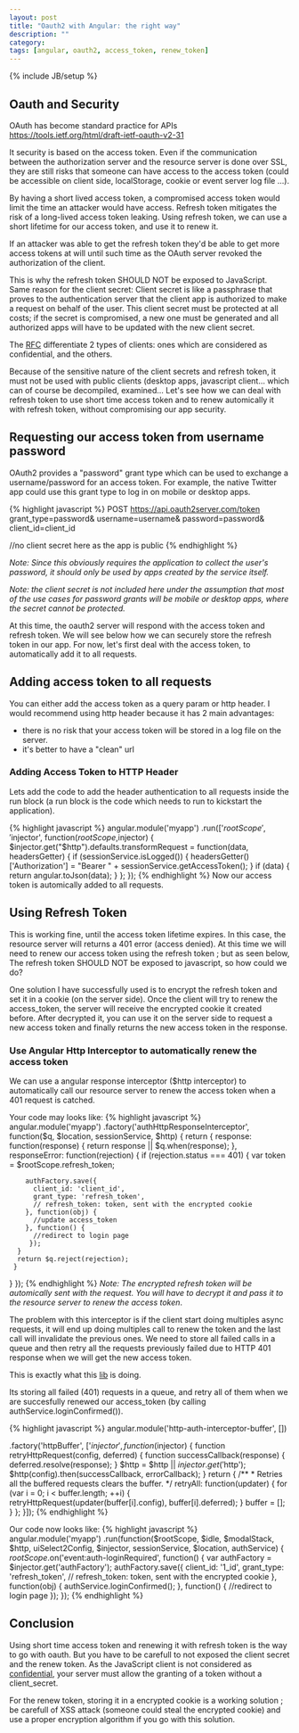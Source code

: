 ```yaml
---
layout: post
title: "Oauth2 with Angular: the right way"
description: ""
category:
tags: [angular, oauth2, access_token, renew_token]
---
```

{% include JB/setup %}

## Oauth and Security
OAuth has become standard practice for APIs
https://tools.ietf.org/html/draft-ietf-oauth-v2-31

It security is based on the access token. Even if the communication between the authorization server
and the resource server is done over SSL, they are still risks that someone can have access to
the access token (could be accessible on client side, localStorage, cookie or event server log file ...).

By having a short lived access token, a compromised access token would limit the time an attacker
would have access. Refresh token mitigates the risk of a long-lived access token leaking.
Using refresh token, we can use a short lifetime for our access token, and use it to renew it.

If an attacker was able to get the refresh token they'd be able to get more access tokens at will
until such time as the OAuth server revoked the authorization of the client.


This is why the refresh token SHOULD NOT be exposed to JavaScript. Same reason for the client secret:
Client secret is like a passphrase that proves to the authentication server that the client app
is authorized to make a request on behalf of the user. This client secret must be protected at all costs;
if the secret is compromised, a new one must be generated and all authorized apps will have to be
updated with the new client secret.

The [RFC](http://tools.ietf.org/html/rfc6749#section-4.3.2) differentiate 2 types of clients:
ones which are considered as confidential, and the others.

Because of the sensitive nature of the client secrets and refresh token, it must not be used with public
clients (desktop apps, javascript client... which can of course be decompiled, examined...
Let's see how we can deal with refresh token to use short time access token and to renew automically
it with refresh token, without compromising our app security.


## Requesting our access token from username password

OAuth2 provides a "password" grant type which can be used to exchange a username/password
for an access token.
For example, the native Twitter app could use this grant type to log in on mobile or desktop apps.

{% highlight javascript %}
POST https://api.oauth2server.com/token
grant_type=password&
username=username&
password=password&
client_id=client_id

//no client secret here as the app is public
{% endhighlight %}

_Note: Since this obviously requires the application to collect the user's password, it should only
be used by apps created by the service itself._

_Note: the client secret is not included here under the assumption that most of the use cases
for password grants will be mobile or desktop apps, where the secret cannot be protected._

At this time, the oauth2 server will respond with the access token and refresh token. We will see below
how we can securely store the refresh token in our app.
For now, let's first deal with the access token, to automatically add it to all requests.

## Adding access token to all requests
You can either add the access token as a query param or http header. I would recommend using http header because it
has 2 main advantages:
- there is no risk that your access token will be stored in a log file on the server.
- it's better to have a "clean" url

### Adding Access Token to HTTP Header
Lets add the code to add the header authentication to all requests inside the run block
(a run block is the code which needs to run to kickstart the application).

{% highlight javascript  %}
angular.module('myapp')
.run(['$rootScope', '$injector', function($rootScope,$injector) {
    $injector.get("$http").defaults.transformRequest = function(data, headersGetter) {
      if (sessionService.isLogged()) {
        headersGetter()['Authorization'] = "Bearer " + sessionService.getAccessToken();
      }
      if (data) {
        return angular.toJson(data);
      }
    };
});
{% endhighlight %}
Now our access token is automically added to all requests.


## Using Refresh Token
This is working fine, until the access token lifetime expires.
In this case, the resource server will returns a 401 error (access denied).
At this time we will need to renew our access token using the refresh token ; but as seen below, The refresh token SHOULD NOT
be exposed to javascript, so how could we do?

One solution I have successfully used is to encrypt the refresh token and set it in a cookie (on the server side).
Once the client will try to renew the access_token, the server will receive the encrypted cookie it created before.
After decrypted it, you can use it on the server side to request a new access token and finally returns the new access
token in the response.

### Use Angular Http Interceptor to automatically renew the access token
We can use a angular response interceptor ($http interceptor) to automatically call our resource server to renew the access token when
a 401 request is catched.

Your code may looks like:
{% highlight javascript  %}
angular.module('myapp')
.factory('authHttpResponseInterceptor', function($q, $location, sessionService, $http) {
  return {
    response: function(response) {
      return response || $q.when(response);
    },
    responseError: function(rejection) {
      if (rejection.status === 401) {
        var token = $rootScope.refresh_token;

        authFactory.save({
          client_id: 'client_id',
          grant_type: 'refresh_token',
          // refresh_token: token, sent with the encrypted cookie
        }, function(obj) {
          //update access_token
        }, function() {
          //redirect to login page
         });
      }
      return $q.reject(rejection);
     }
  }
});
{% endhighlight %}
_Note: The encrypted refresh token will be automically sent with the request. You will have to decrypt it and pass it to the resource
server to renew the access token_.

The problem with this interceptor is if the client start doing multiples async requests, it will end up doing multiples call to renew
the token and the last call will invalidate the previous ones.
We need to store all failed calls in a queue and then retry all the requests previously failed due to HTTP 401 response when
we will get the new access token.

This is exactly what this [lib](https://github.com/witoldsz/angular-http-auth) is doing.

Its storing all failed (401) requests in a queue, and retry all of them when we are succesfully renewed our
access_token (by calling authService.loginConfirmed()).

{% highlight javascript  %}
  angular.module('http-auth-interceptor-buffer', [])

  .factory('httpBuffer', ['$injector', function($injector) {
    function retryHttpRequest(config, deferred) {
      function successCallback(response) {
        deferred.resolve(response);
      }
      $http = $http || $injector.get('$http');
      $http(config).then(successCallback, errorCallback);
    }
    return {
      /**
       * Retries all the buffered requests clears the buffer.
       */
      retryAll: function(updater) {
        for (var i = 0; i < buffer.length; ++i) {
          retryHttpRequest(updater(buffer[i].config), buffer[i].deferred);
        }
        buffer = [];
      }
    };
  }]);
{% endhighlight %}

Our code now looks like:
{% highlight javascript  %}
angular.module('myapp')
.run(function($rootScope, $idle, $modalStack, $http, uiSelect2Config, $injector, sessionService, $location, authService) {
  $rootScope.$on('event:auth-loginRequired', function() {
      var authFactory = $injector.get('authFactory');
      authFactory.save({
        client_id: '1_id',
        grant_type: 'refresh_token',
        // refresh_token: token, sent with the encrypted cookie
      }, function(obj) {
        authService.loginConfirmed();
      }, function() {
        //redirect to login page
      });
    });
{% endhighlight %}

## Conclusion
Using short time access token and renewing it with refresh token is the way to go with oauth. But you have to be carefull to not exposed
the client secret and the renew token. As the JavaScript client is not considered as [confidential](http://tools.ietf.org/html/rfc6749#section-4.3.2),
your server must allow the granting of a token without a client_secret.

For the renew token, storing it in a encrypted cookie is a working solution ; be carefull of XSS attack (someone could steal the encrypted cookie)
and use a proper encryption algorithm if you go with this solution.

